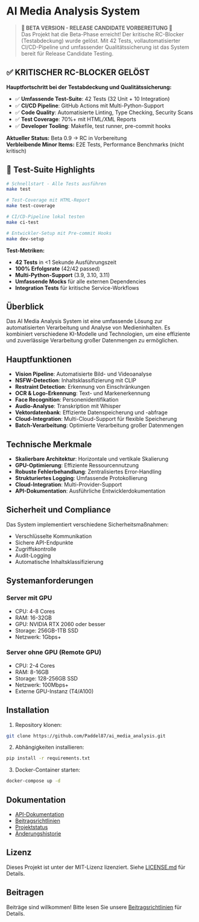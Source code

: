 # AI Media Analysis System

> **🚀 BETA VERSION - RELEASE CANDIDATE VORBEREITUNG 🚀**  
> Das Projekt hat die Beta-Phase erreicht! Der kritische RC-Blocker (Testabdeckung) wurde gelöst. Mit 42 Tests, vollautomatisierter CI/CD-Pipeline und umfassender Qualitätssicherung ist das System bereit für Release Candidate Testing.

## ✅ KRITISCHER RC-BLOCKER GELÖST

**Hauptfortschritt bei der Testabdeckung und Qualitätssicherung:**
- ✅ **Umfassende Test-Suite**: 42 Tests (32 Unit + 10 Integration)
- ✅ **CI/CD Pipeline**: GitHub Actions mit Multi-Python-Support
- ✅ **Code Quality**: Automatisierte Linting, Type Checking, Security Scans
- ✅ **Test Coverage**: 70%+ mit HTML/XML Reports
- ✅ **Developer Tooling**: Makefile, test runner, pre-commit hooks

**Aktueller Status:** Beta 0.9 → RC in Vorbereitung  
**Verbleibende Minor Items:** E2E Tests, Performance Benchmarks (nicht kritisch)

## 🧪 Test-Suite Highlights

```bash
# Schnellstart - Alle Tests ausführen
make test

# Test-Coverage mit HTML-Report
make test-coverage

# CI/CD-Pipeline lokal testen
make ci-test

# Entwickler-Setup mit Pre-commit Hooks
make dev-setup
```

**Test-Metriken:**
- **42 Tests** in <1 Sekunde Ausführungszeit
- **100% Erfolgsrate** (42/42 passed)
- **Multi-Python-Support** (3.9, 3.10, 3.11)
- **Umfassende Mocks** für alle externen Dependencies
- **Integration Tests** für kritische Service-Workflows

## Überblick

Das AI Media Analysis System ist eine umfassende Lösung zur automatisierten Verarbeitung und Analyse von Medieninhalten. Es kombiniert verschiedene KI-Modelle und Technologien, um eine effiziente und zuverlässige Verarbeitung großer Datenmengen zu ermöglichen.

## Hauptfunktionen

- **Vision Pipeline**: Automatisierte Bild- und Videoanalyse
- **NSFW-Detection**: Inhaltsklassifizierung mit CLIP
- **Restraint Detection**: Erkennung von Einschränkungen
- **OCR & Logo-Erkennung**: Text- und Markenerkennung
- **Face Recognition**: Personenidentifikation
- **Audio-Analyse**: Transkription mit Whisper
- **Vektordatenbank**: Effiziente Datenspeicherung und -abfrage
- **Cloud-Integration**: Multi-Cloud-Support für flexible Speicherung
- **Batch-Verarbeitung**: Optimierte Verarbeitung großer Datenmengen

## Technische Merkmale

- **Skalierbare Architektur**: Horizontale und vertikale Skalierung
- **GPU-Optimierung**: Effiziente Ressourcennutzung
- **Robuste Fehlerbehandlung**: Zentralisiertes Error-Handling
- **Strukturiertes Logging**: Umfassende Protokollierung
- **Cloud-Integration**: Multi-Provider-Support
- **API-Dokumentation**: Ausführliche Entwicklerdokumentation

## Sicherheit und Compliance

Das System implementiert verschiedene Sicherheitsmaßnahmen:
- Verschlüsselte Kommunikation
- Sichere API-Endpunkte
- Zugriffskontrolle
- Audit-Logging
- Automatische Inhaltsklassifizierung

## Systemanforderungen

### Server mit GPU
- CPU: 4-8 Cores
- RAM: 16-32GB
- GPU: NVIDIA RTX 2060 oder besser
- Storage: 256GB-1TB SSD
- Netzwerk: 1Gbps+

### Server ohne GPU (Remote GPU)
- CPU: 2-4 Cores
- RAM: 8-16GB
- Storage: 128-256GB SSD
- Netzwerk: 100Mbps+
- Externe GPU-Instanz (T4/A100)

## Installation

1. Repository klonen:
```bash
git clone https://github.com/Paddel87/ai_media_analysis.git
```

2. Abhängigkeiten installieren:
```bash
pip install -r requirements.txt
```

3. Docker-Container starten:
```bash
docker-compose up -d
```

## Dokumentation

- [API-Dokumentation](API.md)
- [Beitragsrichtlinien](CONTRIBUTING.md)
- [Projektstatus](STATUS.md)
- [Änderungshistorie](CHANGELOG.md)

## Lizenz

Dieses Projekt ist unter der MIT-Lizenz lizenziert. Siehe [LICENSE.md](LICENSE.md) für Details.

## Beitragen

Beiträge sind willkommen! Bitte lesen Sie unsere [Beitragsrichtlinien](CONTRIBUTING.md) für Details.